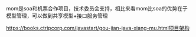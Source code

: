 mom是soa和机票合作项目，技术委员会支持，相比来看mom比soa的优势在于模型管理，可以做到共享模型+接口服务管理





https://books.ctripcorp.com/javastart/gou-jian-java-xiang-mu.html项目架构